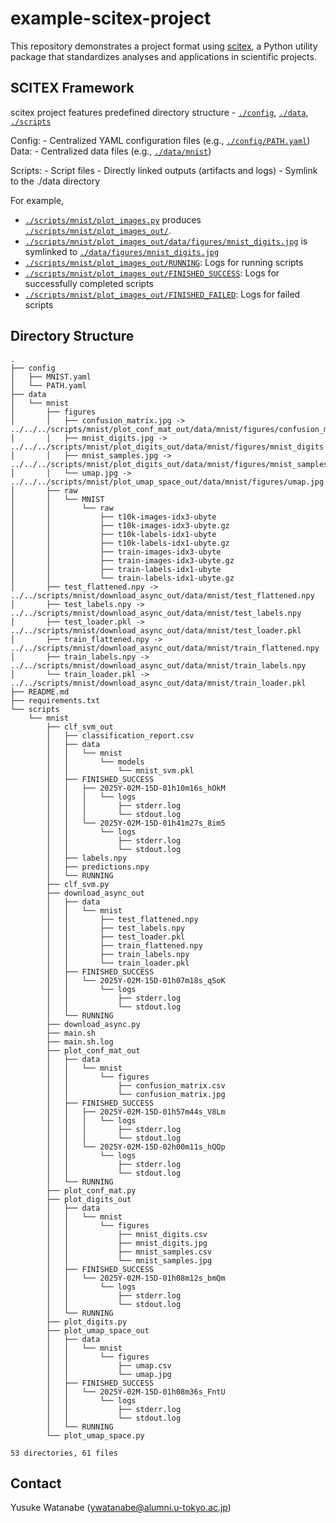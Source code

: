 <!-- ---
!-- Timestamp: 2025-02-15 02:05:17
!-- Author: ywatanabe
!-- File: /home/ywatanabe/proj/example-scitex-project/README.md
!-- --- -->

# example-scitex-project

This repository demonstrates a project format using [scitex](https://github.com/ywatanabe1989/scitex), a Python utility package that standardizes analyses and applications in scientific projects.

## SCITEX Framework
scitex project features predefined directory structure - [`./config`](./config), [`./data`](./data), [`./scripts`](./scripts)

Config:
    - Centralized YAML configuration files (e.g., [`./config/PATH.yaml`](./config/PATH.yaml))
Data:
    - Centralized data files (e.g., [`./data/mnist`](./data/mnist))

Scripts:
    - Script files
    - Directly linked outputs (artifacts and logs)
    - Symlink to the ./data directory

For example, 
- [`./scripts/mnist/plot_images.py`](./scripts/mnist/plot_images.py) produces [`./scripts/mnist/plot_images_out/`](./scripts/mnist/plot_images_out/).
- [`./scripts/mnist/plot_images_out/data/figures/mnist_digits.jpg`](./scripts/mnist/plot_images_out/data/figures/mnist_digits.jpg) is symlinked to [`./data/figures/mnist_digits.jpg`](./data/figures/mnist_digits.jpg)
- [`./scripts/mnist/plot_images_out/RUNNING`](./scripts/mnist/plot_images_out/RUNNING): Logs for running scripts
- [`./scripts/mnist/plot_images_out/FINISHED_SUCCESS`](./scripts/mnist/plot_images_out/FINISHED_SUCCESS): Logs for successfully completed scripts
- [`./scripts/mnist/plot_images_out/FINISHED_FAILED`](./scripts/mnist/plot_images_out/FINISHED_FAILED): Logs for failed scripts

## Directory Structure

``` plaintext
.
├── config
│   ├── MNIST.yaml
│   └── PATH.yaml
├── data
│   └── mnist
│       ├── figures
│       │   ├── confusion_matrix.jpg -> ../../../scripts/mnist/plot_conf_mat_out/data/mnist/figures/confusion_matrix.jpg
│       │   ├── mnist_digits.jpg -> ../../../scripts/mnist/plot_digits_out/data/mnist/figures/mnist_digits.jpg
│       │   ├── mnist_samples.jpg -> ../../../scripts/mnist/plot_digits_out/data/mnist/figures/mnist_samples.jpg
│       │   └── umap.jpg -> ../../../scripts/mnist/plot_umap_space_out/data/mnist/figures/umap.jpg
│       ├── raw
│       │   └── MNIST
│       │       └── raw
│       │           ├── t10k-images-idx3-ubyte
│       │           ├── t10k-images-idx3-ubyte.gz
│       │           ├── t10k-labels-idx1-ubyte
│       │           ├── t10k-labels-idx1-ubyte.gz
│       │           ├── train-images-idx3-ubyte
│       │           ├── train-images-idx3-ubyte.gz
│       │           ├── train-labels-idx1-ubyte
│       │           └── train-labels-idx1-ubyte.gz
│       ├── test_flattened.npy -> ../../scripts/mnist/download_async_out/data/mnist/test_flattened.npy
│       ├── test_labels.npy -> ../../scripts/mnist/download_async_out/data/mnist/test_labels.npy
│       ├── test_loader.pkl -> ../../scripts/mnist/download_async_out/data/mnist/test_loader.pkl
│       ├── train_flattened.npy -> ../../scripts/mnist/download_async_out/data/mnist/train_flattened.npy
│       ├── train_labels.npy -> ../../scripts/mnist/download_async_out/data/mnist/train_labels.npy
│       └── train_loader.pkl -> ../../scripts/mnist/download_async_out/data/mnist/train_loader.pkl
├── README.md
├── requirements.txt
└── scripts
    └── mnist
        ├── clf_svm_out
        │   ├── classification_report.csv
        │   ├── data
        │   │   └── mnist
        │   │       └── models
        │   │           └── mnist_svm.pkl
        │   ├── FINISHED_SUCCESS
        │   │   ├── 2025Y-02M-15D-01h10m16s_hOkM
        │   │   │   └── logs
        │   │   │       ├── stderr.log
        │   │   │       └── stdout.log
        │   │   └── 2025Y-02M-15D-01h41m27s_8im5
        │   │       └── logs
        │   │           ├── stderr.log
        │   │           └── stdout.log
        │   ├── labels.npy
        │   ├── predictions.npy
        │   └── RUNNING
        ├── clf_svm.py
        ├── download_async_out
        │   ├── data
        │   │   └── mnist
        │   │       ├── test_flattened.npy
        │   │       ├── test_labels.npy
        │   │       ├── test_loader.pkl
        │   │       ├── train_flattened.npy
        │   │       ├── train_labels.npy
        │   │       └── train_loader.pkl
        │   ├── FINISHED_SUCCESS
        │   │   └── 2025Y-02M-15D-01h07m18s_qSoK
        │   │       └── logs
        │   │           ├── stderr.log
        │   │           └── stdout.log
        │   └── RUNNING
        ├── download_async.py
        ├── main.sh
        ├── main.sh.log
        ├── plot_conf_mat_out
        │   ├── data
        │   │   └── mnist
        │   │       └── figures
        │   │           ├── confusion_matrix.csv
        │   │           └── confusion_matrix.jpg
        │   ├── FINISHED_SUCCESS
        │   │   ├── 2025Y-02M-15D-01h57m44s_V8Lm
        │   │   │   └── logs
        │   │   │       ├── stderr.log
        │   │   │       └── stdout.log
        │   │   └── 2025Y-02M-15D-02h00m11s_hQQp
        │   │       └── logs
        │   │           ├── stderr.log
        │   │           └── stdout.log
        │   └── RUNNING
        ├── plot_conf_mat.py
        ├── plot_digits_out
        │   ├── data
        │   │   └── mnist
        │   │       └── figures
        │   │           ├── mnist_digits.csv
        │   │           ├── mnist_digits.jpg
        │   │           ├── mnist_samples.csv
        │   │           └── mnist_samples.jpg
        │   ├── FINISHED_SUCCESS
        │   │   └── 2025Y-02M-15D-01h08m12s_bmQm
        │   │       └── logs
        │   │           ├── stderr.log
        │   │           └── stdout.log
        │   └── RUNNING
        ├── plot_digits.py
        ├── plot_umap_space_out
        │   ├── data
        │   │   └── mnist
        │   │       └── figures
        │   │           ├── umap.csv
        │   │           └── umap.jpg
        │   ├── FINISHED_SUCCESS
        │   │   └── 2025Y-02M-15D-01h08m36s_FntU
        │   │       └── logs
        │   │           ├── stderr.log
        │   │           └── stdout.log
        │   └── RUNNING
        └── plot_umap_space.py

53 directories, 61 files
```

## Contact
Yusuke Watanabe (ywatanabe@alumni.u-tokyo.ac.jp)

<!-- EOF -->